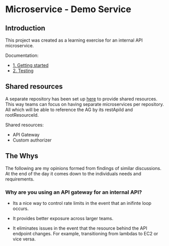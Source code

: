 # Microservice - Demo Service

## Introduction

This project was created as a learning exercise for an internal API microservice.

Documentation:

- [1. Getting started](./docs/getting-started.md)
- [2. Testing](./docs/testing.md)

## Shared resources

A separate repository has been set up [here](https://github.com/itsjeffro/microservice-api-gateway) to provide shared resources. This way 
teams can focus on having separate microservices per repository. All which will be able to reference the AG by its restApiId and rootResourceId.

Shared resources:

- API Gateway
- Custom authorizer

## The Whys

The following are my opinions formed from findings of similar discussions. At the end of the day it comes down to the individuals needs and requirements.

### Why are you using an API gateway for an internal API?

* Its a nice way to control rate limits in the event that an inifinte loop occurs.

* It provides better exposure across larger teams.

* It eliminates issues in the event that the resource behind the API endpoint changes. For example, transitioning from lambdas to EC2 or vice versa.